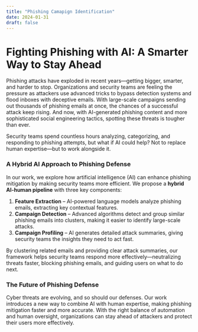 ```yaml
---
title: "Phishing Camapign Identification"
date: 2024-01-31
draft: false
---
```


# Fighting Phishing with AI: A Smarter Way to Stay Ahead

Phishing attacks have exploded in recent years—getting bigger, smarter, and harder to stop. Organizations and security teams are feeling the pressure as attackers use advanced tricks to bypass detection systems and flood inboxes with deceptive emails. With large-scale campaigns sending out thousands of phishing emails at once, the chances of a successful attack keep rising. And now, with AI-generated phishing content and more sophisticated social engineering tactics, spotting these threats is tougher than ever.

Security teams spend countless hours analyzing, categorizing, and responding to phishing attempts, but what if AI could help? Not to replace human expertise—but to work alongside it.

### A Hybrid AI Approach to Phishing Defense

In our work, we explore how artificial intelligence (AI) can enhance phishing mitigation by making security teams more efficient. We propose a **hybrid AI-human pipeline** with three key components:

1. **Feature Extraction** – AI-powered language models analyze phishing emails, extracting key contextual features.
2. **Campaign Detection** – Advanced algorithms detect and group similar phishing emails into clusters, making it easier to identify large-scale attacks.
3. **Campaign Profiling** – AI generates detailed attack summaries, giving security teams the insights they need to act fast.

By clustering related emails and providing clear attack summaries, our framework helps security teams respond more effectively—neutralizing threats faster, blocking phishing emails, and guiding users on what to do next.

### The Future of Phishing Defense

Cyber threats are evolving, and so should our defenses. Our work introduces a new way to combine AI with human expertise, making phishing mitigation faster and more accurate. With the right balance of automation and human oversight, organizations can stay ahead of attackers and protect their users more effectively.
